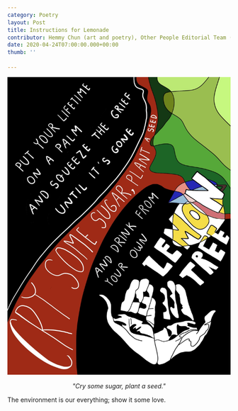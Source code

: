 ```yaml
---
category: Poetry
layout: Post
title: Instructions for Lemonade
contributor: Hemmy Chun (art and poetry), Other People Editorial Team (caption)
date: 2020-04-24T07:00:00.000+00:00
thumb: ''

---
```

![](/uploads/Hemmy.JPG)

<center><i>"Cry some sugar, plant a seed."</i></center>

The environment is our everything; show it some love.